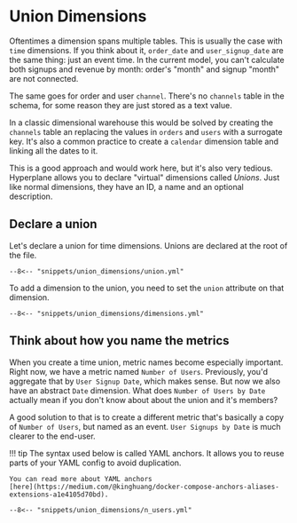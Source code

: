 # Union Dimensions

Oftentimes a dimension spans multiple tables. This is usually the case with `time` dimensions.
If you think about it, `order_date` and `user_signup_date` are the same thing: just
an event time. In the current model, you can't calculate both signups and revenue by
month: order's "month" and signup "month" are not connected.

The same goes for order and user `channel`. There's no `channels` table in the schema,
for some reason they are just stored as a text value.

In a classic dimensional warehouse this would be solved by creating the `channels` table
an replacing the values in `orders` and `users` with a surrogate key. It's also a common
practice to create a `calendar` dimension table and linking all the dates to it.

This is a good approach and would work here, but it's also very tedious. Hyperplane
allows you to declare "virtual" dimensions called _Unions_. Just like normal dimensions, they have an
ID, a name and an optional description.


## Declare a union

Let's declare a union for time dimensions. Unions are declared at the root of the file.

```{ .yaml title=project.yml hl_lines="5 6 7 8" }
--8<-- "snippets/union_dimensions/union.yml"
```

To add a dimension to the union, you need to set the `union` attribute on that dimension.

```{ .yaml title=project.yml hl_lines="9 19" }
--8<-- "snippets/union_dimensions/dimensions.yml"
```


## Think about how you name the metrics

When you create a time union, metric names become especially important. Right now, we
have a metric named `Number of Users`. Previously, you'd aggregate that by
`User Signup Date`, which makes sense. But now we also have an abstract `Date` dimension.
What does `Number of Users by Date` actually mean if you don't know about about the union
and it's members?

A good solution to that is to create a different metric that's basically a copy of
`Number of Users`, but named as an event. `User Signups by Date` is much clearer to the
end-user.

!!! tip
    The syntax used below is called YAML anchors. It allows you to reuse parts of your
    YAML config to avoid duplication.

    You can read more about YAML anchors
    [here](https://medium.com/@kinghuang/docker-compose-anchors-aliases-extensions-a1e4105d70bd).

```{ .yaml hl_lines="5 9 10 11" }
--8<-- "snippets/union_dimensions/n_users.yml"
```

